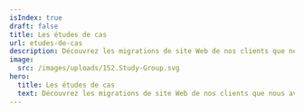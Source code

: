 ```yaml
---
isIndex: true
draft: false
title: Les études de cas
url: etudes-de-cas
description: Découvrez les migrations de site Web de nos clients que nous avons réalisés.
image:
  src: /images/uploads/152.Study-Group.svg
hero:
  title: Les études de cas
  text: Découvrez les migrations de site Web de nos clients que nous avons réalisés.
---
```

